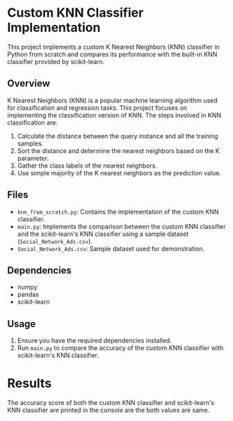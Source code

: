 # Custom KNN Classifier Implementation
This project implements a custom K Nearest Neighbors (KNN) classifier in Python from scratch and compares its performance
with the built-in KNN classifier provided by scikit-learn.
## Overview
K Nearest Neighbors (KNN) is a popular machine learning algorithm used for classification and regression tasks. 
This project focuses on implementing the classification version of KNN. The steps involved in KNN classification are:
1. Calculate the distance between the query instance and all the training samples.
2. Sort the distance and determine the nearest neighbors based on the K parameter.
3. Gather the class labels of the nearest neighbors.
4. Use simple majority of the K nearest neighbors as the prediction value.
## Files
- `knn_from_scratch.py`: Contains the implementation of the custom KNN classifier.
- `main.py`: Implements the comparison between the custom KNN classifier and the scikit-learn's KNN classifier using a sample dataset (`Social_Network_Ads.csv`).
- `Social_Network_Ads.csv`: Sample dataset used for demonstration.
## Dependencies

- numpy
- pandas
- scikit-learn
## Usage

1. Ensure you have the required dependencies installed.
2. Run `main.py` to compare the accuracy of the custom KNN classifier with scikit-learn's KNN classifier.
# Results
The accuracy score of both the custom KNN classifier and scikit-learn's KNN classifier are printed in the console are the both values are same.
